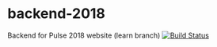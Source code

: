 # backend-2018
Backend for Pulse 2018 website (learn branch) [![Build Status](https://travis-ci.org/ecepulse/backend-2018.svg?branch=learn)](https://travis-ci.org/ecepulse/backend-2018)
